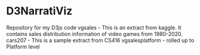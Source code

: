 # D3NarratiViz
Repository for my D3js code
vgsales - This is an extract from kaggle. It contains sales distribution information of video games from 1980-2020.
cars207 - This is a sample extract from CS416
vgsalesplatform - rolled up to Platform level
